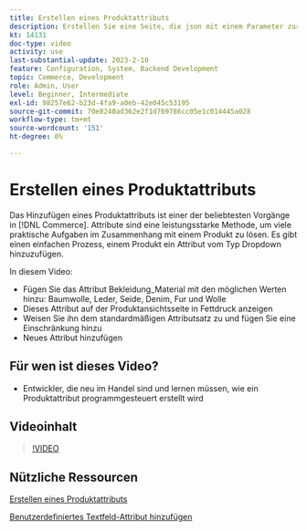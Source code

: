 ```yaml
---
title: Erstellen eines Produktattributs
description: Erstellen Sie eine Seite, die json mit einem Parameter zurückgibt.
kt: 14131
doc-type: video
activity: use
last-substantial-update: 2023-2-10
feature: Configuration, System, Backend Development
topic: Commerce, Development
role: Admin, User
level: Beginner, Intermediate
exl-id: 98257e62-b23d-4fa9-a0eb-42e045c53195
source-git-commit: 70e8240ad362e2f1d769786cc05e1c014445a028
workflow-type: tm+mt
source-wordcount: '151'
ht-degree: 0%

---
```


# Erstellen eines Produktattributs

Das Hinzufügen eines Produktattributs ist einer der beliebtesten Vorgänge in [!DNL Commerce]. Attribute sind eine leistungsstarke Methode, um viele praktische Aufgaben im Zusammenhang mit einem Produkt zu lösen. Es gibt einen einfachen Prozess, einem Produkt ein Attribut vom Typ Dropdown hinzuzufügen.

In diesem Video:

- Fügen Sie das Attribut Bekleidung_Material mit den möglichen Werten hinzu: Baumwolle, Leder, Seide, Denim, Fur und Wolle
- Dieses Attribut auf der Produktansichtsseite in Fettdruck anzeigen
- Weisen Sie ihn dem standardmäßigen Attributsatz zu und fügen Sie eine Einschränkung hinzu
- Neues Attribut hinzufügen

## Für wen ist dieses Video?

- Entwickler, die neu im Handel sind und lernen müssen, wie ein Produktattribut programmgesteuert erstellt wird

## Videoinhalt

>[!VIDEO](https://video.tv.adobe.com/v/35789?quality=12&learn=on)

## Nützliche Ressourcen

[Erstellen eines Produktattributs](https://experienceleague.adobe.com/docs/commerce-learn/tutorials/backend-development/add-product-attribute.html)

[Benutzerdefiniertes Textfeld-Attribut hinzufügen](https://developer.adobe.com/commerce/php/tutorials/admin/custom-text-field-attribute/)
